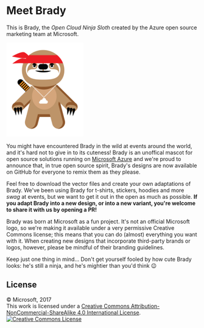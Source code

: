 # Meet Brady

This is Brady, the *Open Cloud Ninja Sloth* created by the Azure open source marketing team at Microsoft.

<img src="Brady.png" width="40%" height="40%" alt="Brady" />

You might have encountered Brady in the wild at events around the world, and it's hard not to give in to its cuteness! Brady is an unoffical mascot for open source solutions running on [Microsoft Azure](http://azure.com) and we're proud to announce that, in true open source spirit, Brady's designs are now available on GitHub for everyone to remix them as they please.

Feel free to download the vector files and create your own adaptations of Brady. We've been using Brady for t-shirts, stickers, hoodies and more _swag_ at events, but we want to get it out in the open as much as possible. **If you adapt Brady into a new design, or into a new variant, you're welcome to share it with us by opening a PR!**

Brady was born at Microsoft as a fun project. It's not an official Microsoft logo, so we're making it available under a very permissive Creative Commons license; this means that you can do (almost) everything you want with it. When creating new designs that incorporate third-party brands or logos, however, please be mindful of their branding guidelines.

Keep just one thing in mind… Don't get yourself fooled by how cute Brady looks: he's still a ninja, and he's mightier than you'd think 😉

## License

© Microsoft, 2017<br />
This work is licensed under a <a rel="license" href="http://creativecommons.org/licenses/by-nc-sa/4.0/">Creative Commons Attribution-NonCommercial-ShareAlike 4.0 International License</a>.<br />
<a rel="license" href="http://creativecommons.org/licenses/by-nc-sa/4.0/"><img alt="Creative Commons License" style="border-width:0" src="https://i.creativecommons.org/l/by-nc-sa/4.0/88x31.png" /></a>
